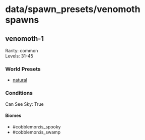 # data/spawn_presets/venomoth spawns  
  
## venomoth-1  
Rarity: common  
Levels: 31-45  
  
### World Presets  
* [natural](/data/world_presets/natural.md)  
  
### Conditions  
Can See Sky: True  
  
#### Biomes  
  * #cobblemon:is_spooky
  * #cobblemon:is_swamp
  

